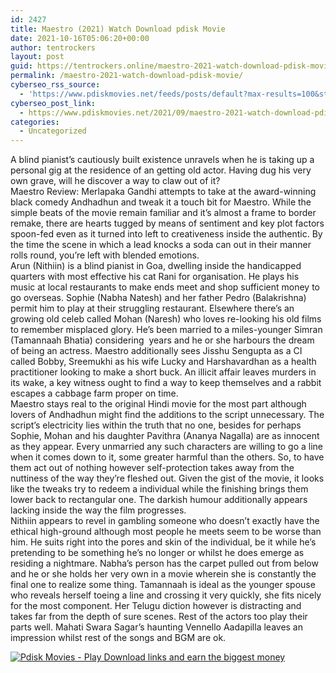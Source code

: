 ```yaml
---
id: 2427
title: Maestro (2021) Watch Download pdisk Movie
date: 2021-10-16T05:06:20+00:00
author: tentrockers
layout: post
guid: https://tentrockers.online/maestro-2021-watch-download-pdisk-movie/
permalink: /maestro-2021-watch-download-pdisk-movie/
cyberseo_rss_source:
  - 'https://www.pdiskmovies.net/feeds/posts/default?max-results=100&start-index=201'
cyberseo_post_link:
  - https://www.pdiskmovies.net/2021/09/maestro-2021-watch-download-pdisk-movie.html
categories:
  - Uncategorized
---
```

<div>
  <div>
    <span>A blind pianist’s cautiously built existence unravels when he is taking up a personal gig at the residence of an getting old actor. Having dug his very own grave, will he discover a way to claw out of it?</span>
  </div>
  
  <div>
    <span>Maestro Review: Merlapaka Gandhi attempts to take at the award-winning black comedy Andhadhun and tweak it a touch bit for Maestro. While the simple beats of the movie remain familiar and it’s almost a frame to border remake, there are hearts tugged by means of sentiment and key plot factors spoon-fed even as it turned into left to creativeness inside the authentic. By the time the scene in which a lead knocks a soda can out in their manner rolls round, you’re left with blended emotions.</span>
  </div>
  
  <div>
    <span>Arun (Nithiin) is a blind pianist in Goa, dwelling inside the handicapped quarters with most effective his cat Rani for organisation. He plays his music at local restaurants to make ends meet and shop sufficient money to go overseas. Sophie (Nabha Natesh) and her father Pedro (Balakrishna) permit him to play at their struggling restaurant. Elsewhere there’s an growing old celeb called Mohan (Naresh) who loves re-looking his old films to remember misplaced glory. He’s been married to a miles-younger Simran (Tamannaah Bhatia) considering&nbsp; years and he or she harbours the dream of being an actress. Maestro additionally sees Jisshu Sengupta as a CI called Bobby, Sreemukhi as his wife Lucky and Harshavardhan as a health practitioner looking to make a short buck. An illicit affair leaves murders in its wake, a key witness ought to find a way to keep themselves and a rabbit escapes a cabbage farm proper on time.</span>
  </div>
  
  <div>
    <span>Maestro stays real to the original Hindi movie for the most part although lovers of Andhadhun might find the additions to the script unnecessary. The script’s electricity lies within the truth that no one, besides for perhaps Sophie, Mohan and his daughter Pavithra (Ananya Nagalla) are as innocent as they appear. Every unmarried any such characters are willing to go a line when it comes down to it, some greater harmful than the others. So, to have them act out of nothing however self-protection takes away from the nuttiness of the way they’re fleshed out. Given the gist of the movie, it looks like the tweaks try to redeem a individual while the finishing brings them lower back to rectangular one. The darkish humour additionally appears lacking inside the way the film progresses.</span>
  </div>
  
  <div>
    <span>Nithiin appears to revel in gambling someone who doesn’t exactly have the ethical high-ground although most people he meets seem to be worse than him. He suits right into the pores and skin of the individual, be it while he’s pretending to be something he’s no longer or whilst he does emerge as residing a nightmare. Nabha’s person has the carpet pulled out from below and he or she holds her very own in a movie wherein she is constantly the final one to realize some thing. Tamannaah is ideal as the younger spouse who reveals herself toeing a line and crossing it very quickly, she fits nicely for the most component. Her Telugu diction however is distracting and takes far from the depth of sure scenes. Rest of the actors too play their parts well. Mahati Swara Sagar’s haunting Vennello Aadapilla leaves an impression whilst rest of the songs and BGM are ok.</span>
  </div>
</div>

[![](https://1.bp.blogspot.com/-a93bp85aB6g/YUXjACCiX3I/AAAAAAAAbQE/GHmPI7h0af0tqn6tYzd0cdrDv9Hu9LUSACLcBGAsYHQ/s16000/Play_it_New-removebg-preview.png "Pdisk Movies - Play Download links and earn the biggest money")](https://kofilink.com/1/bnYybHdsMDAwdzNr?dn=1)
